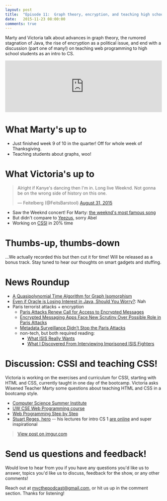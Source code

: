 ```yaml
---
layout: post
title:  "Episode 11:  Graph theory, encryption, and teaching high school students CSS"
date:   2015-11-23 08:00:00
comments: true
---
```


Marty and Victoria talk about advances in graph theory, the rumored stagnation of Java, the rise of encryption as a political issue, and end with a discussion (part one of many!) on teaching web programming to high school students as an intro to CS.

<iframe width="100%" height="166" scrolling="no" frameborder="no" src="https://w.soundcloud.com/player/?url=https%3A//api.soundcloud.com/tracks/234290945&amp;color=ff5500&amp;auto_play=false&amp;hide_related=false&amp;show_comments=true&amp;show_user=true&amp;show_reposts=false"></iframe>

# What Marty's up to

- Just finished week 9 of 10 in the quarter! Off for whole week of Thanksgiving.
- Teaching students about graphs, woo!

# What Victoria's up to

<blockquote class="twitter-tweet" data-conversation="none" lang="en"><p lang="en" dir="ltr">Alright if Kanye&#39;s dancing then I&#39;m in. Long live Weeknd. Not gonna be on the wrong side of history on this one.</p>&mdash; Feitelberg (@FeitsBarstool) <a href="https://twitter.com/FeitsBarstool/status/638161726601465860">August 31, 2015</a></blockquote>
<script async src="//platform.twitter.com/widgets.js" charset="utf-8"></script>

- Saw the Weeknd concert! For Marty: [the weeknd's most famous song](https://www.youtube.com/watch?v=KEI4qSrkPAs)
- But didn't compare to [Yeezus](https://www.facebook.com/photo.php?fbid=463301180455442&set=a.233960023389560.50330.100003266924354&type=3), sorry Abel
- Working on [CSSI](https://www.google.com/edu/resources/programs/computer-science-summer-institute-cssi/) in 20% time

# Thumbs-up, thumbs-down

...We actually recorded this but then cut it for time! Will be released as a bonus track. Stay tuned to hear our thoughts on smart gadgets and stuffing.

# News Roundup
- [A Quasipolynomial Time Algorithm for Graph Isomorphism](http://jeremykun.com/2015/11/12/a-quasipolynomial-time-algorithm-for-graph-isomorphism-the-details/)
- [Even if Oracle is Losing Interest in Java, Should You Worry?](https://dzone.com/articles/even-if-oracle-is-losing-interest-in-java-should-y): Nah
- Paris terrorist attacks + encryption
  - [Paris Attacks Renew Call for Access to Encrypted Messages](http://www.bloomberg.com/news/articles/2015-11-16/paris-attacks-renew-u-s-call-to-access-encrypted-communications)
  - [Encrypted Messaging Apps Face New Scrutiny Over Possible Role in Paris Attacks](http://www.nytimes.com/2015/11/17/world/europe/encrypted-messaging-apps-face-new-scrutiny-over-possible-role-in-paris-attacks.html?_r=1)
  - [Metadata Surveillance Didn’t Stop the Paris Attacks](http://www.slate.com/articles/technology/future_tense/2015/11/the_paris_attacks_weren_t_stopped_by_metadata_surveillance_that_hasn_t_stopped.single.html)
  - non-tech, but both required reading:
    - [What ISIS Really Wants](http://www.theatlantic.com/magazine/archive/2015/03/what-isis-really-wants/384980/)
    - [What I Discovered From Interviewing Imprisoned ISIS Fighters](http://www.thenation.com/article/what-i-discovered-from-interviewing-isis-prisoners)

# Discussion: CSSI and teaching CSS!

Victoria is working on the exercises and curriculum for CSSI, starting with HTML and CSS, currently taught in one day of the bootcamp. Victoria asks Wisened Teacher Marty some questions about teaching HTML and CSS in a bootcamp style.

- [Computer Science Summer Institute](https://www.google.com/edu/resources/programs/computer-science-summer-institute-cssi/)
- [UW CSE Web Programming course](https://courses.cs.washington.edu/courses/cse154/)
- [Web Programming Step by Step](http://www.lulu.com/shop/jessica-miller-and-victoria-kirst-and-marty-stepp/web-programming-step-by-step-2nd-edition/paperback/product-20293270.html)
- [Stuart Reges, hero](https://homes.cs.washington.edu/~reges/) -- his lectures for intro CS 1 [are online](http://courses.cs.washington.edu/courses/cse142/15au/calendar.shtml) and super inspirational

<blockquote class="imgur-embed-pub" lang="en" data-id="9qzBYbH"><a href="//imgur.com/9qzBYbH">View post on imgur.com</a></blockquote><script async src="//s.imgur.com/min/embed.js" charset="utf-8"></script>

# Send us questions and feedback!

Would love to hear from you if you have any questions you'd like us to answer, topics you'd like us to discuss, feedback for the show, or any other comments! 

Reach out at <mvcthepodcast@gmail.com>, or hit us up in the comment section. Thanks for listening!

